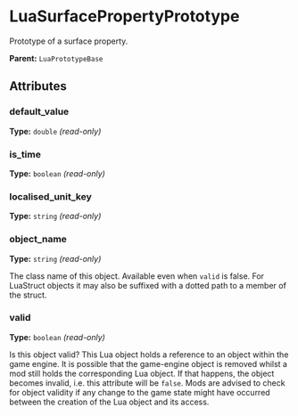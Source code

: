 # LuaSurfacePropertyPrototype

Prototype of a surface property.

**Parent:** `LuaPrototypeBase`

## Attributes

### default_value

**Type:** `double` _(read-only)_



### is_time

**Type:** `boolean` _(read-only)_



### localised_unit_key

**Type:** `string` _(read-only)_



### object_name

**Type:** `string` _(read-only)_

The class name of this object. Available even when `valid` is false. For LuaStruct objects it may also be suffixed with a dotted path to a member of the struct.

### valid

**Type:** `boolean` _(read-only)_

Is this object valid? This Lua object holds a reference to an object within the game engine. It is possible that the game-engine object is removed whilst a mod still holds the corresponding Lua object. If that happens, the object becomes invalid, i.e. this attribute will be `false`. Mods are advised to check for object validity if any change to the game state might have occurred between the creation of the Lua object and its access.

